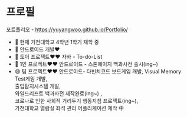 

<!--
**YuYangWoo/YuYangWoo** is a ✨ _special_ ✨ repository because its `README.md` (this file) appears on your GitHub profile.

Here are some ideas to get you started:

- 🔭 I’m currently working on ...
- 🌱 I’m currently learning ...
- 👯 I’m looking to collaborate on ...
- 🤔 I’m looking for help with ...
- 💬 Ask me about ...
- 📫 How to reach me: ...
- 😄 Pronouns: ...
- ⚡ Fun fact: ...
-->

 # 프로필

포트폴리오 - https://yuyangwoo.github.io/Portfolio/

- 🔭 현재 가천대학교 4학년 1학기 재학 중
- 🌱 안드로이드 개발♥
- 👯 토이 프로젝트♥♥ 자바 - To-do-List
- 🤔 1인 프로젝트♥♥ 안드로이드 - 스톤에이지 백과사전 출시(ing~) 
- 😄 팀 프로젝트♥♥ 안드로이드- 다빈치코드 보드게임 개발,
                   Visual Memory Test게임 개발,  
                   출입탐지시스템 개발,  
                   와일드리프트 백과사전 제작완료(ing~) ,  
                   코로나로 인한 사회적 거리두기 행동지침 프로젝트(ing~),  
                   가천대학교 열람실 좌석 관리 어플리케이션 제작 中
